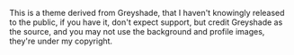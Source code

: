 This is a theme derived from Greyshade, that I haven't knowingly
released to the public, if you have it, don't expect support, but
credit Greyshade as the source, and you may not use the background and
profile images, they're under my copyright.
